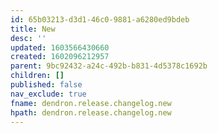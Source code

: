 ```yaml
---
id: 65b03213-d3d1-46c0-9881-a6280ed9bdeb
title: New
desc: ''
updated: 1603566430660
created: 1602096212957
parent: 9bc92432-a24c-492b-b831-4d5378c1692b
children: []
published: false
nav_exclude: true
fname: dendron.release.changelog.new
hpath: dendron.release.changelog.new
---
```



